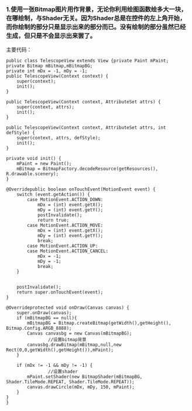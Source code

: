 ### 1.使用一张Bitmap图片用作背景，无论你利用绘图函数绘多大一块，在哪绘制，与Shader无关。因为Shader总是在控件的左上角开始，而你绘制的部分只是显示出来的部分而已。没有绘制的部分虽然已经生成，但只是不会显示出来罢了。
主要代码：

	public class TelescopeView extends View {private Paint mPaint;
    private Bitmap mBitmap,mBitmapBG;
    private int mDx = -1, mDy = -1;
    public TelescopeView(Context context) {
        super(context);
        init();
    }

    public TelescopeView(Context context, AttributeSet attrs) {
        super(context, attrs);
        init();
    }

    public TelescopeView(Context context, AttributeSet attrs, int defStyle) {
        super(context, attrs, defStyle);
        init();
    }

    private void init() {
        mPaint = new Paint();
        mBitmap = BitmapFactory.decodeResource(getResources(), R.drawable.scenery);
    }

    @Overridepublic boolean onTouchEvent(MotionEvent event) {
        switch (event.getAction()) {
            case MotionEvent.ACTION_DOWN:
                mDx = (int) event.getX();
                mDy = (int) event.getY();
                postInvalidate();
                return true;
            case MotionEvent.ACTION_MOVE:
                mDx = (int) event.getX();
                mDy = (int) event.getY();
                break;
            case MotionEvent.ACTION_UP:
            case MotionEvent.ACTION_CANCEL:
                mDx = -1;
                mDy = -1;
                break;
        }


        postInvalidate();
        return super.onTouchEvent(event);
    }

    @Overrideprotected void onDraw(Canvas canvas) {
        super.onDraw(canvas);
        if (mBitmapBG == null){
            mBitmapBG = Bitmap.createBitmap(getWidth(),getHeight(), Bitmap.Config.ARGB_8888);
            Canvas canvasbg = new Canvas(mBitmapBG);
                    //设置bitmap背景
            canvasbg.drawBitmap(mBitmap,null,new Rect(0,0,getWidth(),getHeight()),mPaint);
        }

        if (mDx != -1 && mDy != -1) {
                    //设置shader
            mPaint.setShader(new BitmapShader(mBitmapBG, Shader.TileMode.REPEAT, Shader.TileMode.REPEAT));
            canvas.drawCircle(mDx, mDy, 150, mPaint);
        }
    }
	}
